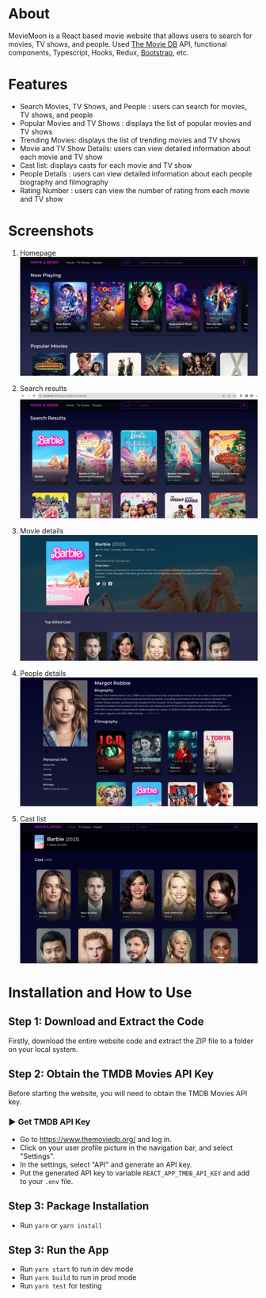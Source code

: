 # About
MovieMoon is a React based movie website that allows users to search for movies, TV shows, and people.
Used [The Movie DB](https://www.themoviedb.org/) API, functional components, Typescript, Hooks, Redux, [Bootstrap](https://getbootstrap.com/), etc.

# Features
- Search Movies, TV Shows, and People : users can search for movies, TV shows, and people
- Popular Movies and TV Shows : displays the list of popular movies and TV shows
- Trending Movies: displays the list of trending movies and TV shows
- Movie and TV Show Details: users can view detailed information about each movie and TV show
- Cast list: displays casts for each movie and TV show
- People Details : users can view detailed information about each people biography and filmography
- Rating Number : users can view the number of rating from each movie and TV show

# Screenshots
1. Homepage
![image1](./screenshots/moviemoon1.png)

2. Search results
![image2](./screenshots/moviemoon2.png)

3. Movie details
![image3](./screenshots/moviemoon3.png)

4. People details 
![image4](./screenshots/moviemoon4.png)

5. Cast list
![image5](./screenshots/moviemoon5.png)

# Installation and How to Use

## Step 1: Download and Extract the Code

Firstly, download the entire website code and extract the ZIP file to a folder on your local system.

## Step 2: Obtain the TMDB Movies API Key

Before starting the website, you will need to obtain the TMDB Movies API key. 

### ▶️ Get TMDB API Key 

- Go to https://www.themoviedb.org/ and log in.
- Click on your user profile picture in the navigation bar, and select "Settings".
- In the settings, select "API" and generate an API key.
- Put the generated API key to variable `REACT_APP_TMDB_API_KEY` and add to your `.env` file.

## Step 3: Package Installation

- Run `yarn` or `yarn install`

## Step 3: Run the App

- Run `yarn start` to run in dev mode
- Run `yarn build` to run in prod mode
- Run `yarn test` for testing

